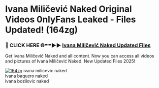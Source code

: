 # Ivana Miličević Naked Original Videos 0nlyFans Leaked - Files Updated! (164zg)

<h3>🔴 CLICK HERE 🌐==►► <a href="https://tinyurl.com/up5wt9bj" rel="nofollow">Ivana Miličević Naked Updated Files</a></h3>

Get Ivana Miličević Naked and all content. Now you can access all videos and pictures of Ivana Miličević Naked. New Updated Files 2025!

[![164zg](https://i.imgur.com/ABiUzMV.gif)](https://tinyurl.com/up5wt9bj)
ivana milicevic naked<br>
ivana baquero naked<br>
ivana bozilovic naked